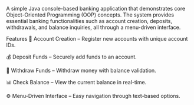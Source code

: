 A simple Java console-based banking application that demonstrates core Object-Oriented Programming (OOP) concepts.
The system provides essential banking functionalities such as account creation, deposits, withdrawals, and balance 
inquiries, all through a menu-driven interface.

Features
🏦 Account Creation – Register new accounts with unique account IDs.

💰 Deposit Funds – Securely add funds to an account.

💸 Withdraw Funds – Withdraw money with balance validation.

📊 Check Balance – View the current balance in real-time.

⚙️ Menu-Driven Interface – Easy navigation through text-based options.
